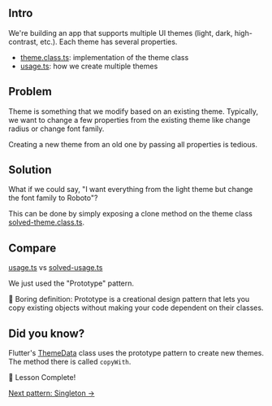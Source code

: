 ## Intro

We're building an app that supports multiple UI themes (light, dark, high-contrast, etc.). Each theme has several properties.

- [theme.class.ts](theme.class.ts): implementation of the theme class
- [usage.ts](usage.ts): how we create multiple themes

## Problem

Theme is something that we modify based on an existing theme. Typically, we want to change a few properties from the existing theme like change radius or change font family.

Creating a new theme from an old one by passing all properties is tedious.

## Solution

What if we could say, "I want everything from the light theme but change the font family to Roboto"?

This can be done by simply exposing a clone method on the theme class [solved-theme.class.ts](solved-theme.class.ts).

## Compare

[usage.ts](usage.ts) vs [solved-usage.ts](solved-usage.ts)

We just used the "Prototype" pattern.

🥱 Boring definition: Prototype is a creational design pattern that lets you copy existing objects without making your code dependent on their classes.

## Did you know?

Flutter's [ThemeData](https://api.flutter.dev/flutter/material/ThemeData-class.html) class uses the prototype pattern to create new themes. The method there is called `copyWith`.

🌱 Lesson Complete!

[Next pattern: Singleton →](/learn/design-patterns-using-typescript/4-singleton)
